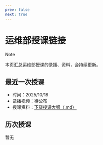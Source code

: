 ```yaml
---
prev: false
next: true
---
```


# 运维部授课链接

> [!NOTE]
> 本页汇总运维部授课的录播、资料，会持续更新。

## 最近一次授课

- 时间：2025/10/18
- 录播视频：待公布
- 授课资料：<a href="/activates/doc.md" download>下载授课大纲（.md）</a>

## 历次授课

暂无
